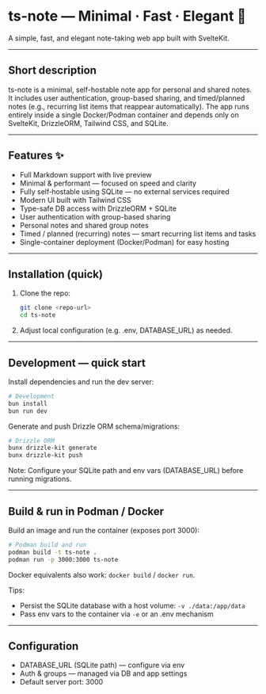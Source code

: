 # ts-note — Minimal · Fast · Elegant 📝

A simple, fast, and elegant note-taking web app built with SvelteKit.

---

## Short description
ts-note is a minimal, self-hostable note app for personal and shared notes. It
includes user authentication, group-based sharing, and timed/planned notes
(e.g., recurring list items that reappear automatically). The app runs entirely
inside a single Docker/Podman container and depends only on SvelteKit,
DrizzleORM, Tailwind CSS, and SQLite.

---

## Features ✨
- Full Markdown support with live preview
- Minimal & performant — focused on speed and clarity
- Fully self‑hostable using SQLite — no external services required
- Modern UI built with Tailwind CSS
- Type-safe DB access with DrizzleORM + SQLite
- User authentication with group-based sharing
- Personal notes and shared group notes
- Timed / planned (recurring) notes — smart recurring list items and tasks
- Single-container deployment (Docker/Podman) for easy hosting

---

## Installation (quick)
1. Clone the repo:
   ```bash
   git clone <repo-url>
   cd ts-note
   ```
2. Adjust local configuration (e.g. .env, DATABASE_URL) as needed.

---

## Development — quick start
Install dependencies and run the dev server:
```bash
# Development
bun install
bun run dev
```

Generate and push Drizzle ORM schema/migrations:
```bash
# Drizzle ORM
bunx drizzle-kit generate
bunx drizzle-kit push
```

Note: Configure your SQLite path and env vars (DATABASE_URL) before running migrations.

---

## Build & run in Podman / Docker
Build an image and run the container (exposes port 3000):
```bash
# Podman build and run
podman build -t ts-note .
podman run -p 3000:3000 ts-note
```
Docker equivalents also work: `docker build` / `docker run`.

Tips:
- Persist the SQLite database with a host volume: `-v ./data:/app/data`
- Pass env vars to the container via `-e` or an .env mechanism

---

## Configuration
- DATABASE_URL (SQLite path) — configure via env
- Auth & groups — managed via DB and app settings
- Default server port: 3000